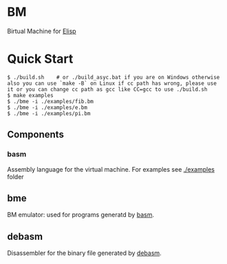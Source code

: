 # BM

Birtual Machine for [Elisp](https://github.com/tsoding/elisp)

# Quick Start

```console
$ ./build.sh    # or ./build_asyc.bat if you are on Windows otherwise also you can use `make -B` on Linux if cc path has wrong, please use it or you can change cc path as gcc like CC=gcc to use ./build.sh
$ make examples
$ ./bme -i ./examples/fib.bm
$ ./bme -i ./examples/e.bm
$ ./bme -i ./examples/pi.bm
```

## Components

### basm

Assembly language for the virtual machine. For examples see [./examples](./examples) folder

## bme
BM emulator: used for programs generatd by [basm](#basm).

## debasm
Disassembler for the binary file generated by [debasm](#debasm).
